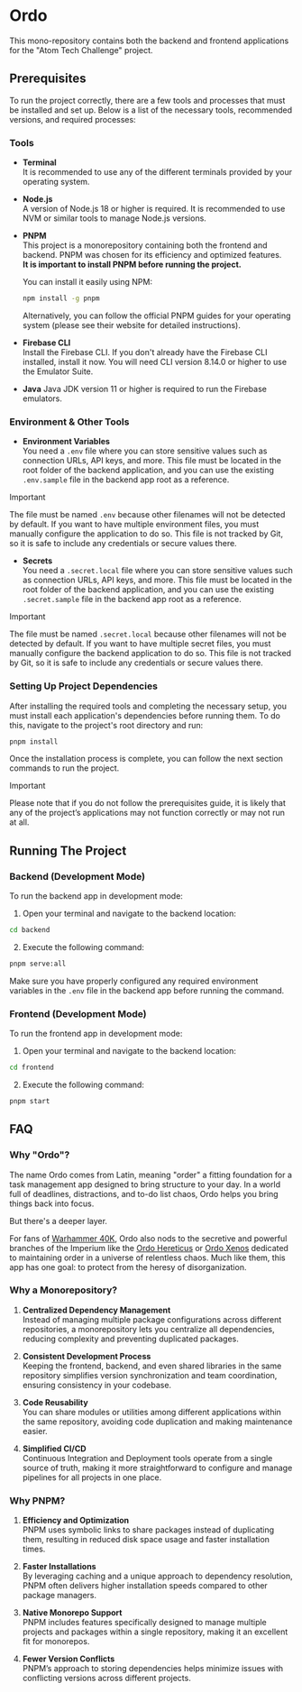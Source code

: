 # Ordo

This mono-repository contains both the backend and frontend applications for the "Atom Tech Challenge" project.

## Prerequisites

To run the project correctly, there are a few tools and processes that must be installed and set up. Below is a list of the necessary tools, recommended versions, and required processes:

### Tools

- **Terminal**  
  It is recommended to use any of the different terminals provided by your operating system.

- **Node.js**  
  A version of Node.js 18 or higher is required. It is recommended to use NVM or similar tools to manage Node.js versions.

- **PNPM**  
  This project is a monorepository containing both the frontend and backend. PNPM was chosen for its efficiency and optimized features.  
  **It is important to install PNPM before running the project.**

  You can install it easily using NPM:
  ```bash
  npm install -g pnpm
  ```
  Alternatively, you can follow the official PNPM guides for your operating system (please see their website for detailed instructions).

- **Firebase CLI**  
  Install the Firebase CLI. If you don't already have the Firebase CLI installed, install it now. You will need CLI version 8.14.0 or higher
  to use the Emulator Suite.

-  **Java**
  Java JDK version 11 or higher is required to run the Firebase emulators.

### Environment & Other Tools

- **Environment Variables**  
  You need a `.env` file where you can store sensitive values such as connection URLs, API keys, and more. This file must be located in the root folder of the backend application, and you can use the existing `.env.sample` file in the backend app root as a reference.

> [!IMPORTANT]
> The file must be named `.env` because other filenames will not be detected by default. If you want to have multiple environment files, you must manually configure the application to do so. This file is not tracked by Git, so it is safe to include any credentials or secure values there.

- **Secrets**  
  You need a `.secret.local` file where you can store sensitive values such as connection URLs, API keys, and more. This file must be located in the root folder of the backend application, and you can use the existing `.secret.sample` file in the backend app root as a reference.

> [!IMPORTANT]
> The file must be named `.secret.local` because other filenames will not be detected by default. If you want to have multiple secret files, you must manually configure the backend application to do so. This file is not tracked by Git, so it is safe to include any credentials or secure values there.


### Setting Up Project Dependencies

After installing the required tools and completing the necessary setup, you must install each application's dependencies before running them. To do this, navigate to the project's root directory and run:

```bash
pnpm install
```

Once the installation process is complete, you can follow the next section commands to run the project.

> [!IMPORTANT]  
> Please note that if you do not follow the prerequisites guide, it is likely that any of the project’s applications may not function correctly or may not run at all.

## Running The Project

### Backend (Development Mode)

To run the backend app in development mode:

1. Open your terminal and navigate to the backend location:

```bash
cd backend
```

2. Execute the following command:

```bash
pnpm serve:all
```
Make sure you have properly configured any required environment variables in the `.env` file in the backend app before running the command.

### Frontend (Development Mode)

To run the frontend app in development mode:

1. Open your terminal and navigate to the backend location:

```bash
cd frontend
```

2. Execute the following command:

```bash
pnpm start
``` 

## FAQ

### Why "Ordo"?

The name Ordo comes from Latin, meaning "order" a fitting foundation for a task management app designed to bring structure to your day. In a world full of deadlines, distractions, and to-do list chaos, Ordo helps you bring things back into focus.

But there's a deeper layer.

For fans of [Warhammer 40K](https://en.wikipedia.org/wiki/Warhammer_40,000), Ordo also nods to the secretive and powerful branches of the Imperium like the [Ordo Hereticus](https://warhammer40k.fandom.com/wiki/Ordo_Hereticus) or [Ordo Xenos](https://warhammer40k.fandom.com/wiki/Ordo_Xenos) dedicated to maintaining order in a universe of relentless chaos. Much like them, this app has one goal: to protect from the heresy of disorganization.

### Why a Monorepository?

1. **Centralized Dependency Management**  
   Instead of managing multiple package configurations across different repositories, a monorepository lets you centralize all dependencies, reducing complexity and preventing duplicated packages.

2. **Consistent Development Process**  
   Keeping the frontend, backend, and even shared libraries in the same repository simplifies version synchronization and team coordination, ensuring consistency in your codebase.

3. **Code Reusability**  
   You can share modules or utilities among different applications within the same repository, avoiding code duplication and making maintenance easier.

4. **Simplified CI/CD**  
   Continuous Integration and Deployment tools operate from a single source of truth, making it more straightforward to configure and manage pipelines for all projects in one place.

### Why PNPM?

1. **Efficiency and Optimization**  
   PNPM uses symbolic links to share packages instead of duplicating them, resulting in reduced disk space usage and faster installation times.

2. **Faster Installations**  
   By leveraging caching and a unique approach to dependency resolution, PNPM often delivers higher installation speeds compared to other package managers.

3. **Native Monorepo Support**  
   PNPM includes features specifically designed to manage multiple projects and packages within a single repository, making it an excellent fit for monorepos.

4. **Fewer Version Conflicts**  
   PNPM’s approach to storing dependencies helps minimize issues with conflicting versions across different projects.
